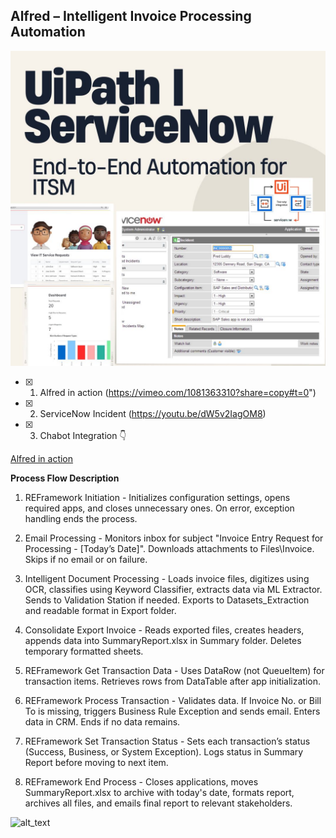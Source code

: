 ## Alfred – Intelligent Invoice Processing Automation
![alt_text](https://github.com/bacdillon/RPA-UiPath/blob/main/ServiceNow%20Integration/img/1.jpg)

- [x] 1. Alfred in action (https://vimeo.com/1081363310?share=copy#t=0")
- [x] 2. ServiceNow Incident (https://youtu.be/dW5v2IagOM8)
- [x] 3. Chabot Integration 👇

<a href="https://vimeo.com/1081363310?share=copy#t=0">Alfred in action</a>

**Process Flow Description**
1. REFramework Initiation -
Initializes configuration settings, opens required apps, and closes unnecessary ones. On error, exception handling ends the process.

2. Email Processing -
Monitors inbox for subject "Invoice Entry Request for Processing - [Today’s Date]". Downloads attachments to Files\Invoice. Skips if no email or on failure.

3. Intelligent Document Processing -
Loads invoice files, digitizes using OCR, classifies using Keyword Classifier, extracts data via ML Extractor. Sends to Validation Station if needed. Exports to Datasets_Extraction and readable format in Export folder.

4. Consolidate Export Invoice -
Reads exported files, creates headers, appends data into SummaryReport.xlsx in Summary folder. Deletes temporary formatted sheets.

5. REFramework Get Transaction Data -
Uses DataRow (not QueueItem) for transaction items. Retrieves rows from DataTable after app initialization.

6. REFramework Process Transaction -
Validates data. If Invoice No. or Bill To is missing, triggers Business Rule Exception and sends email. Enters data in CRM. Ends if no data remains.

7. REFramework Set Transaction Status -
Sets each transaction’s status (Success, Business, or System Exception). Logs status in Summary Report before moving to next item.

8. REFramework End Process -
Closes applications, moves SummaryReport.xlsx to archive with today's date, formats report, archives all files, and emails final report to relevant stakeholders.

![alt_text](https://github.com/bacdillon/RPA-UiPath/blob/main/Alfred%20%E2%80%93%20Intelligent%20Invoice%20Processing%20Automation/img/summary.jpg)




